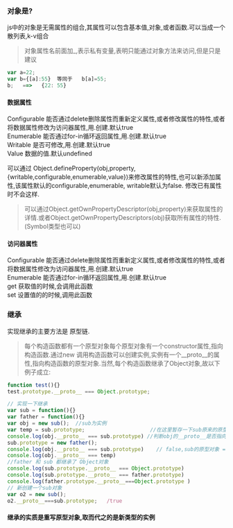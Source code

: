### 对象是?
js中的对象是无需属性的组合,其属性可以包含基本值,对象,或者函数.可以当成一个散列表,k-v组合
>对象属性名前面加_,表示私有变量,表明只能通过对象方法来访问,但是只是建议  
```js
var a=22;
var b={[a]:55}  等同于   b[a]=55; 
b;   ==>   {22: 55}
```
#### 数据属性
Configurable 能否通过delete删除属性而重新定义属性,或者修改属性的特性,或者将数据属性修改为访问器属性,用.创建.默认true  
Enumerable  能否通过for-in循环返回属性,用.创建.默认true  
Writable  是否可修改,用.创建.默认true  
Value  数据的值.默认undefined  

可以通过 Object.defineProperty(obj,property,{writable,configurable,enumerable,value})来修改属性的特性,也可以新添加属性,该属性默认的configurable,enumerable,
writable默认为false. 修改已有属性时不会这样.  
>可以通过Object.getOwnPropertyDescriptor(obj,property)来获取属性的详情.或者Object.getOwnPropertyDescriptors(obj)获取所有属性的特性.(Symbol类型也可以)

#### 访问器属性
Configurable 能否通过delete删除属性而重新定义属性,或者修改属性的特性,或者将数据属性修改为访问器属性,用.创建.默认true  
Enumerable  能否通过for-in循环返回属性,用.创建.默认true  
get  获取值的时候,会调用此函数  
set  设置值的的时候,调用此函数  
 
### 继承
实现继承的主要方法是 原型链.  
>每个构造函数都有一个原型对象每个原型对象有一个constructor属性,指向构造函数.通过new 调用构造函数可以创建实例,实例有一个__proto__的属性,指向构造函数的原型对象.当然,每个构造函数继承了Object对象,故以下例子成立:  
```js
function test(){}
test.prototype.__proto__ === Object.prototype;
```
```js
// 实现一下继承
var sub = function(){}
var father = function(){}
var obj = new sub();  //sub为实例
var temp = sub.prototype;                     //在这里暂存一下sub原来的原型对象
console.log(obj.__proto__ === sub.prototype) //判断obj的__proto__是否指向sub的原型对象  true
sub.prototype = new father();
console.log(obj.__proto__ === sub.prototype)    // false,sub的原型对象 = new father了,因此sub.__proto__不再指向sub的原型了.
console.log(obj.__proto__ === temp)                                        //true,temp还是指向原来sub的原型对象
//father 和 sub 都继承了 Object对象
console.log(sub.prototype.__proto__ === Object.prototype)                  //false,sub的原型对象 = new father了
console.log(sub.prototype.__proto__ === father.prototype)               //true,因此指向了father的原型对象
console.log(father.prototype.__proto__===Object.prototype )            //true
// 新创建一个sub对象
var o2 = new sub();
o2.__proto__===sub.prototype;   /true
```
#### 继承的实质是重写原型对象,取而代之的是新类型的实例


